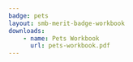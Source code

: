 ```yaml
---
badge: pets
layout: smb-merit-badge-workbook
downloads:
    - name: Pets Workbook
      url: pets-workbook.pdf
---
```

